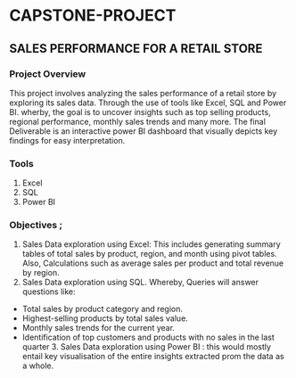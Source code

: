 # CAPSTONE-PROJECT

## SALES PERFORMANCE FOR A RETAIL STORE

### Project Overview
This project involves analyzing the sales performance of a retail store by exploring its sales data. Through the use of tools like Excel, SQL and Power BI. wherby, the goal is to uncover insights such as top selling products, regional performance, monthly sales trends and many more. The final Deliverable is an interactive power BI dashboard that visually depicts key findings for easy interpretation.

### Tools
1. Excel
2. SQL
3. Power BI

### Objectives ;
1. Sales Data exploration using Excel: This includes generating summary tables of total sales by product, region, and month using pivot tables. Also, Calculations such as average sales per product and total revenue by region.
2. Sales Data exploration using SQL. Whereby, Queries will answer questions like:
- Total sales by product category and region.
- Highest-selling products by total sales value.
- Monthly sales trends for the current year.
- Identification of top customers and products with no sales in the last quarter
   3.  Sales Data exploration using Power BI : this would mostly entail key visualisation of the entire insights extracted prom the data as a whole.
